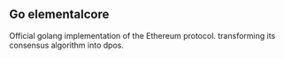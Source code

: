 ## Go elementalcore

Official golang implementation of the Ethereum protocol. transforming its consensus algorithm into dpos.
